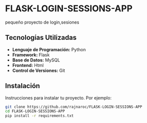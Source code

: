 # FLASK-LOGIN-SESSIONS-APP

  pequeño proyecto de login,sesiones

## Tecnologías Utilizadas

- **Lenguaje de Programación:** Python
- **Framework:** Flask
- **Base de Datos:** MySQL
- **Frontend:** Html
- **Control de Versiones:** Git

## Instalación
Instrucciones para instalar tu proyecto. Por ejemplo:

```sh
git clone https://github.com/rajnaroc/FLASK-LOGIN-SESSIONS-APP
cd FLASK-LOGIN-SESSIONS-APP
pip install -r requirements.txt

 
